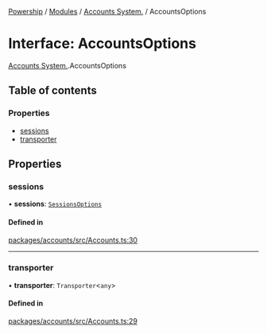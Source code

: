 [Powership](../README.md) / [Modules](../modules.md) / [Accounts System.](../modules/Accounts_System_.md) / AccountsOptions

# Interface: AccountsOptions

[Accounts System.](../modules/Accounts_System_.md).AccountsOptions

## Table of contents

### Properties

- [sessions](Accounts_System_.AccountsOptions.md#sessions)
- [transporter](Accounts_System_.AccountsOptions.md#transporter)

## Properties

### sessions

• **sessions**: [`SessionsOptions`](Accounts_System_.SessionsOptions.md)

#### Defined in

[packages/accounts/src/Accounts.ts:30](https://github.com/antoniopresto/powership/blob/2672a73/packages/accounts/src/Accounts.ts#L30)

___

### transporter

• **transporter**: `Transporter`<`any`\>

#### Defined in

[packages/accounts/src/Accounts.ts:29](https://github.com/antoniopresto/powership/blob/2672a73/packages/accounts/src/Accounts.ts#L29)
